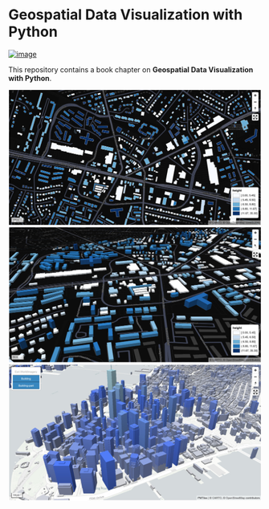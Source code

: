 # Geospatial Data Visualization with Python

[![image](https://colab.research.google.com/assets/colab-badge.svg)](https://colab.research.google.com/github/opengeos/geospatial-dataviz-python/blob/main/data_viz.ipynb)

This repository contains a book chapter on **Geospatial Data Visualization with Python**.

![](images/building_height_2d.jpg)
![](images/building_height_3d.jpg)
![](images/overture_buildings_3d.jpg)

